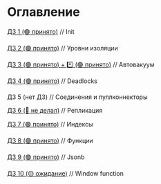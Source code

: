 # Оглавление

[ДЗ 1 (🟢 принято)](hw_1.md) // Init

[ДЗ 2 (🟢 принято)](hw_2.md) // Уровни изоляции

[ДЗ 3 (🟢 принято) + *️⃣ (🟢 принято)](hw_3.md) // Автовакуум

[ДЗ 4 (🟢 принято)](hw_4.md) // Deadlocks

ДЗ 5 (нет ДЗ) // Соединения и пуллконнекторы

[ДЗ 6 (🔴 не делал)](hw_6.md) // Репликация

[ДЗ 7 (🟢 принято)](hw_7.md) // Индексы

[ДЗ 8 (🟢 принято)](hw_8.md) // Функции

[ДЗ 9 (🟢 принято)](hw_9.md) // Jsonb

[ДЗ 10 (🟡 ожидание)](hw_10.md) // Window function